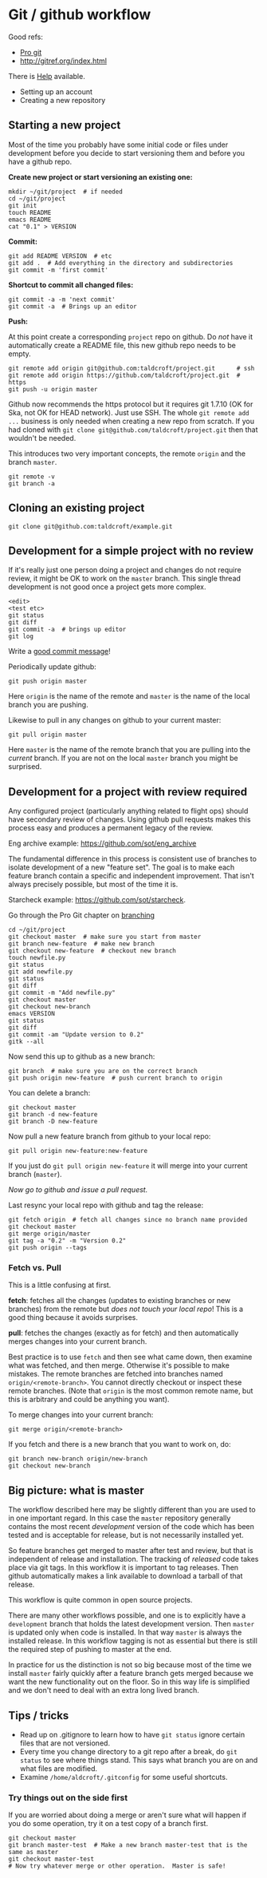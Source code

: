 Git / github workflow
=====================

Good refs:

- [Pro git](http://git-scm.com/book)
- http://gitref.org/index.html

There is [Help](https://help.github.com/) available.

- Setting up an account
- Creating a new repository

Starting a new project
----------------------------

Most of the time you probably have some initial code or files
under development before you decide to start versioning them
and before you have a github repo.

**Create new project or start versioning an existing one:**

    mkdir ~/git/project  # if needed
    cd ~/git/project
    git init
    touch README
    emacs README
    cat "0.1" > VERSION

**Commit:**

    git add README VERSION  # etc
    git add .  # Add everything in the directory and subdirectories
    git commit -m 'first commit'

**Shortcut to commit all changed files:**

    git commit -a -m 'next commit'
    git commit -a  # Brings up an editor

**Push:**

At this point create a corresponding `project` repo on github.
Do *not* have it automatically create a README file, this new
github repo needs to be empty.

    git remote add origin git@github.com:taldcroft/project.git      # ssh
    git remote add origin https://github.com/taldcroft/project.git  # https
    git push -u origin master

Github now recommends the https protocol but it requires git 1.7.10 (OK for
Ska, not OK for HEAD network).  Just use SSH.  The whole `git remote add ...`
business is only needed when creating a new repo from scratch.  If you had
cloned with `git clone git@github.com/taldcroft/project.git` then that wouldn't
be needed.

This introduces two very important concepts, the remote `origin` and the
branch `master`.

    git remote -v
    git branch -a

Cloning an existing project
---------------------------

    git clone git@github.com:taldcroft/example.git

Development for a simple project with no review
---------------------------------------------------

If it's really just one person doing a project and changes do not require review, 
it might be OK to work on the `master` branch.
This single thread development is not good once a project gets
more complex.

    <edit>
    <test etc>
    git status
    git diff
    git commit -a  # brings up editor
    git log

Write a [good commit message](http://tbaggery.com/2008/04/19/a-note-about-git-commit-messages.html)!

Periodically update github:

    git push origin master
    
Here `origin` is the name of the remote and `master` is the name of the local branch you are pushing.

Likewise to pull in any changes on github to your current master:

    git pull origin master
    
Here `master` is the name of the remote branch that you are pulling into the *current* branch.  If you 
are not on the local `master` branch you might be surprised.

Development for a project with review required
------------------------------------------------

Any configured project (particularly anything related to flight ops) should
have secondary review of changes.  Using github pull requests makes this 
process easy and produces a permanent legacy of the review.

Eng archive example: https://github.com/sot/eng_archive

The fundamental difference in this process is consistent use of branches
to isolate development of a new "feature set".  The goal is to make
each feature branch contain a specific and independent improvement.
That isn't always precisely possible, but most of the time it is.

Starcheck example: https://github.com/sot/starcheck.

Go through the Pro Git chapter on
[branching](http://git-scm.com/book/en/Git-Branching-Basic-Branching-and-Merging)

    cd ~/git/project
    git checkout master  # make sure you start from master
    git branch new-feature  # make new branch
    git checkout new-feature  # checkout new branch
    touch newfile.py
    git status
    git add newfile.py
    git status
    git diff
    git commit -m "Add newfile.py"
    git checkout master
    git checkout new-branch
    emacs VERSION
    git status
    git diff
    git commit -am "Update version to 0.2"
    gitk --all

Now send this up to github as a new branch:

    git branch  # make sure you are on the correct branch
    git push origin new-feature  # push current branch to origin

You can delete a branch:

    git checkout master
    git branch -d new-feature
    git branch -D new-feature

Now pull a new feature branch from github to your local repo:

    git pull origin new-feature:new-feature

If you just do `git pull origin new-feature` it will merge into your current
branch (`master`).

*Now go to github and issue a pull request.*

Last resync your local repo with github and tag the release:

    git fetch origin  # fetch all changes since no branch name provided
    git checkout master
    git merge origin/master
    git tag -a "0.2" -m "Version 0.2"
    git push origin --tags

### Fetch vs. Pull

This is a little confusing at first.

**fetch**: fetches all the changes (updates to existing branches or new branches) from the remote but
  *does not touch your local repo*!  This is a good thing because it avoids surprises.

**pull**: fetches the changes (exactly as for fetch) and then automatically merges changes
  into your current branch.
  
Best practice is to use `fetch` and then see what came down, then examine what was fetched, and
then merge.
Otherwise it's possible to make mistakes.  The remote branches are fetched into branches named 
`origin/<remote-branch>`.  You cannot directly checkout or inspect these remote branches.  (Note
that `origin` is the most common remote name, but this is arbitrary and could be anything you want).

To merge changes into your current branch:

    git merge origin/<remote-branch>

If you fetch and there is a new branch that you want to work on, do:

    git branch new-branch origin/new-branch
    git checkout new-branch

Big picture: what is master
----------------------------

The workflow described here may be slightly different than you are used to in one important regard.
In this case the `master` repository generally contains the most recent *development* version 
of the code which has been tested and is acceptable for release, but is not necessarily installed yet.

So feature branches get merged to master after test and review, but that is independent of 
release and installation.  The tracking of *released* code takes place via git tags.  In this
workflow it is important to tag releases.  Then github automatically makes a link available to
download a tarball of that release.

This workflow is quite common in open source projects.

There are many other workflows possible, and one is to explicitly have a `development` branch that
holds the latest development version.  Then `master` is updated only when code is installed.  In
that way `master` is always the installed release.  In this workflow tagging is not as essential but
there is still the required step of pushing to master at the end.

In practice for us the distinction is not so big because most of the time we install `master` fairly
quickly after a feature branch gets merged because we want the new functionality out on the floor.
So in this way life is simplified and we don't need to deal with an extra long lived branch.

Tips / tricks
--------------

- Read up on .gitignore to learn how to have `git status` ignore certain files that are not versioned.
- Every time you change directory to a git repo after a break, do `git status` to 
  see where things stand.  This says what branch you are on and what files are modified.
- Examine `/home/aldcroft/.gitconfig` for some useful shortcuts.

### Try things out on the side first

If you are worried about doing a merge or aren't sure what will happen if you do some operation,
try it on a test copy of a branch first.

    git checkout master
    git branch master-test  # Make a new branch master-test that is the same as master
    git checkout master-test
    # Now try whatever merge or other operation.  Master is safe!
